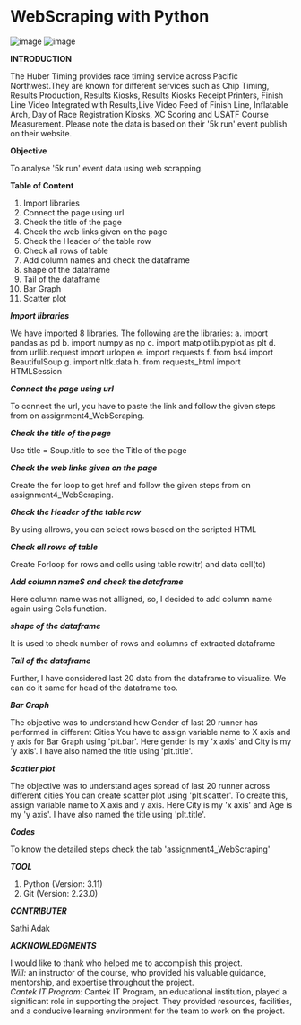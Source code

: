  # WebScraping with Python

![image](https://github.com/Sathiadak/Web_Scraping/assets/141050291/2ad855b8-07dd-4ecb-a409-4a2ada2649ea)
![image](https://github.com/Sathiadak/Web_Scraping/assets/141050291/9fecc54d-f75a-4cb2-b2dd-4c02a3706391)

**INTRODUCTION**

The Huber Timing provides race timing service across Pacific Northwest.They are known for different services such as Chip Timing, Results Production, Results Kiosks, Results Kiosks Receipt Printers, Finish Line Video Integrated with Results,Live Video Feed of Finish Line, Inflatable Arch, Day of Race Registration Kiosks, XC Scoring and USATF Course Measurement. Please note the data is based on their '5k run' event publish on their website. 

**Objective**

To analyse '5k run' event data using web scrapping.

**Table of Content**

1. Import libraries
2. Connect the page using url
3. Check the title of the page
4. Check the web links given on the page
5. Check the Header of the table row
6. Check all rows of table
7. Add column names and check the dataframe
8. shape of the dataframe
9. Tail of the dataframe
10. Bar Graph
11. Scatter plot



_**Import libraries**_

We have imported 8 libraries. The following are the libraries:
a. import pandas as pd
b. import numpy as np
c. import matplotlib.pyplot as plt
d. from urllib.request import urlopen
e. import requests
f. from bs4 import BeautifulSoup
g. import nltk.data
h. from requests_html import HTMLSession


   _**Connect the page using url**_

To connect the url, you have to paste the link and follow the given steps from on assignment4_WebScraping.


  **_Check the title of the page_**

Use title = Soup.title to see the Title of the page


 **_Check the web links given on the page_**
  
Create the for loop to get href and follow the given steps from on assignment4_WebScraping.


 _**Check the Header of the table row**_

 By using allrows, you can select rows based on the scripted HTML

 
 _**Check all rows of table**_

Create Forloop for rows and cells using table row(tr) and data cell(td)


 _**Add column nameS and check the dataframe**_

Here column name was not alligned, so, I decided to add column name again using Cols function.


 _**shape of the dataframe**_

It is used to check number of rows and columns of extracted dataframe


 _**Tail of the dataframe**_

Further, I have considered last 20 data from the dataframe to visualize. We can do it same for head of the dataframe too.


 _**Bar Graph**_

The objective was to understand how Gender of last 20 runner has performed in different Cities
You have to assign variable name to X axis and y axis for Bar Graph using 'plt.bar'. 
Here gender is my 'x axis' and City is my 'y axis'. I have also named the title using 'plt.title'.

 
 _**Scatter plot**_

The objective was to understand ages spread of last 20 runner across different cities
You can create scatter plot using 'plt.scatter'. To create this, assign variable name to X axis and y axis. 
Here City is my 'x axis' and Age is my 'y axis'. I have also named the title using 'plt.title'.


 _**Codes**_

To know the detailed steps check the tab 'assignment4_WebScraping' 
 

  _**TOOL**_   
 
1. Python (Version: 3.11)   
2. Git (Version: 2.23.0)


 _**CONTRIBUTER**_  
  
Sathi Adak


  _**ACKNOWLEDGMENTS**_

I would like to thank who helped me to accomplish this project.       
_Will:_ an instructor of the course, who provided his valuable guidance, mentorship, and expertise throughout the project.           
_Cantek IT Program:_ Cantek IT Program, an educational institution, played a significant role in supporting the project. They provided resources, facilities, and a conducive learning environment for the team to work on the project.        


